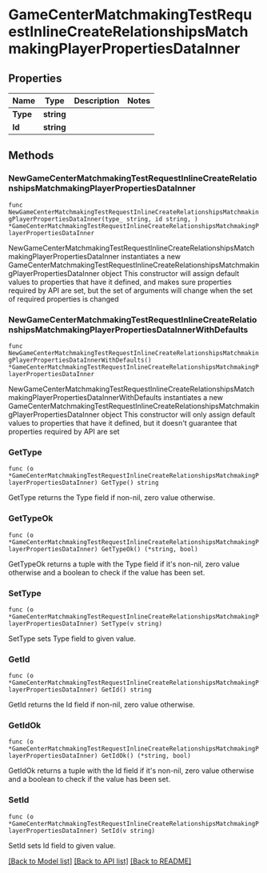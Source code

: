 # GameCenterMatchmakingTestRequestInlineCreateRelationshipsMatchmakingPlayerPropertiesDataInner

## Properties

Name | Type | Description | Notes
------------ | ------------- | ------------- | -------------
**Type** | **string** |  | 
**Id** | **string** |  | 

## Methods

### NewGameCenterMatchmakingTestRequestInlineCreateRelationshipsMatchmakingPlayerPropertiesDataInner

`func NewGameCenterMatchmakingTestRequestInlineCreateRelationshipsMatchmakingPlayerPropertiesDataInner(type_ string, id string, ) *GameCenterMatchmakingTestRequestInlineCreateRelationshipsMatchmakingPlayerPropertiesDataInner`

NewGameCenterMatchmakingTestRequestInlineCreateRelationshipsMatchmakingPlayerPropertiesDataInner instantiates a new GameCenterMatchmakingTestRequestInlineCreateRelationshipsMatchmakingPlayerPropertiesDataInner object
This constructor will assign default values to properties that have it defined,
and makes sure properties required by API are set, but the set of arguments
will change when the set of required properties is changed

### NewGameCenterMatchmakingTestRequestInlineCreateRelationshipsMatchmakingPlayerPropertiesDataInnerWithDefaults

`func NewGameCenterMatchmakingTestRequestInlineCreateRelationshipsMatchmakingPlayerPropertiesDataInnerWithDefaults() *GameCenterMatchmakingTestRequestInlineCreateRelationshipsMatchmakingPlayerPropertiesDataInner`

NewGameCenterMatchmakingTestRequestInlineCreateRelationshipsMatchmakingPlayerPropertiesDataInnerWithDefaults instantiates a new GameCenterMatchmakingTestRequestInlineCreateRelationshipsMatchmakingPlayerPropertiesDataInner object
This constructor will only assign default values to properties that have it defined,
but it doesn't guarantee that properties required by API are set

### GetType

`func (o *GameCenterMatchmakingTestRequestInlineCreateRelationshipsMatchmakingPlayerPropertiesDataInner) GetType() string`

GetType returns the Type field if non-nil, zero value otherwise.

### GetTypeOk

`func (o *GameCenterMatchmakingTestRequestInlineCreateRelationshipsMatchmakingPlayerPropertiesDataInner) GetTypeOk() (*string, bool)`

GetTypeOk returns a tuple with the Type field if it's non-nil, zero value otherwise
and a boolean to check if the value has been set.

### SetType

`func (o *GameCenterMatchmakingTestRequestInlineCreateRelationshipsMatchmakingPlayerPropertiesDataInner) SetType(v string)`

SetType sets Type field to given value.


### GetId

`func (o *GameCenterMatchmakingTestRequestInlineCreateRelationshipsMatchmakingPlayerPropertiesDataInner) GetId() string`

GetId returns the Id field if non-nil, zero value otherwise.

### GetIdOk

`func (o *GameCenterMatchmakingTestRequestInlineCreateRelationshipsMatchmakingPlayerPropertiesDataInner) GetIdOk() (*string, bool)`

GetIdOk returns a tuple with the Id field if it's non-nil, zero value otherwise
and a boolean to check if the value has been set.

### SetId

`func (o *GameCenterMatchmakingTestRequestInlineCreateRelationshipsMatchmakingPlayerPropertiesDataInner) SetId(v string)`

SetId sets Id field to given value.



[[Back to Model list]](../README.md#documentation-for-models) [[Back to API list]](../README.md#documentation-for-api-endpoints) [[Back to README]](../README.md)


